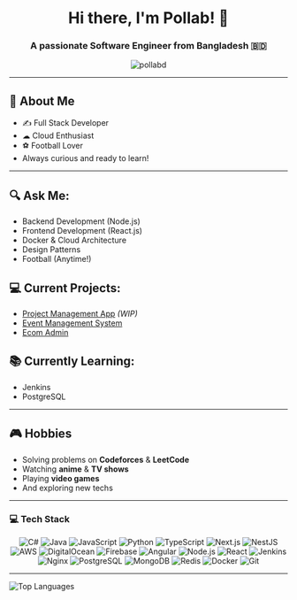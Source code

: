 <h1 align="center">Hi there, I'm Pollab! 👋</h1>
<h3 align="center">A passionate Software Engineer from Bangladesh 🇧🇩</h3>

<p align="center">
  <img src="https://komarev.com/ghpvc/?username=pollabd&label=Profile%20Views&color=0e75b6&style=flat" alt="pollabd" />
</p>

---

## 💬 About Me
- ✍ Full Stack Developer
- ☁ Cloud Enthusiast
- ⚽ Football Lover
- Always curious and ready to learn!

---

## 🔍 Ask Me:
- Backend Development (Node.js)  
- Frontend Development (React.js)  
- Docker & Cloud Architecture  
- Design Patterns  
- Football (Anytime!)

## 💻 Current Projects:
- [Project Management App](https://github.com/pollabd/project-management-app.git) *(WIP)*
- [Event Management System](https://github.com/pollabd/event-management-system.git) 
- [Ecom Admin](https://github.com/pollabd/ecom-admin.git) 

## 📚 Currently Learning:
- Jenkins  
- PostgreSQL

---

## 🎮 Hobbies
- Solving problems on **Codeforces** & **LeetCode**
- Watching **anime** & **TV shows**
- Playing **video games**
- And exploring new techs 

---

### 💻 Tech Stack

<p align="center">
  <img src="https://img.shields.io/badge/c%23-%23239120.svg?style=for-the-badge&logo=csharp&logoColor=white" alt="C#" />
  <img src="https://img.shields.io/badge/java-%23ED8B00.svg?style=for-the-badge&logo=openjdk&logoColor=white" alt="Java" />
  <img src="https://img.shields.io/badge/javascript-%23323330.svg?style=for-the-badge&logo=javascript&logoColor=%23F7DF1E" alt="JavaScript" />
  <img src="https://img.shields.io/badge/python-3670A0?style=for-the-badge&logo=python&logoColor=ffdd54" alt="Python" />
  <img src="https://img.shields.io/badge/typescript-%23007ACC.svg?style=for-the-badge&logo=typescript&logoColor=white" alt="TypeScript" />
  <img src="https://img.shields.io/badge/Next-black?style=for-the-badge&logo=next.js&logoColor=white" alt="Next.js" />
  <img src="https://img.shields.io/badge/nestjs-%23E0234E.svg?style=for-the-badge&logo=nestjs&logoColor=white" alt="NestJS" />
  <img src="https://img.shields.io/badge/AWS-%23FF9900.svg?style=for-the-badge&logo=amazon-aws&logoColor=white" alt="AWS" />
  <img src="https://img.shields.io/badge/DigitalOcean-%230167ff.svg?style=for-the-badge&logo=digitalOcean&logoColor=white" alt="DigitalOcean" />
  <img src="https://img.shields.io/badge/firebase-%23039BE5.svg?style=for-the-badge&logo=firebase" alt="Firebase" />
  <img src="https://img.shields.io/badge/angular-%23DD0031.svg?style=for-the-badge&logo=angular&logoColor=white" alt="Angular" />
  <img src="https://img.shields.io/badge/node.js-6DA55F?style=for-the-badge&logo=node.js&logoColor=white" alt="Node.js" />
  <img src="https://img.shields.io/badge/react-%2320232a.svg?style=for-the-badge&logo=react&logoColor=%2361DAFB" alt="React" />
  <img src="https://img.shields.io/badge/jenkins-%232C5263.svg?style=for-the-badge&logo=jenkins&logoColor=white" alt="Jenkins" />
  <img src="https://img.shields.io/badge/nginx-%23009639.svg?style=for-the-badge&logo=nginx&logoColor=white" alt="Nginx" />
  <img src="https://img.shields.io/badge/postgres-%23316192.svg?style=for-the-badge&logo=postgresql&logoColor=white" alt="PostgreSQL" />
  <img src="https://img.shields.io/badge/MongoDB-%234ea94b.svg?style=for-the-badge&logo=mongodb&logoColor=white" alt="MongoDB" />
  <img src="https://img.shields.io/badge/redis-%23DD0031.svg?style=for-the-badge&logo=redis&logoColor=white" alt="Redis" />
  <img src="https://img.shields.io/badge/Docker-%230167ff.svg?style=for-the-badge&logo=docker&logoColor=white" alt="Docker" />
  <img src="https://img.shields.io/badge/git-%23F05033.svg?style=for-the-badge&logo=git&logoColor=white" alt="Git" />
</p>

---

<!--  

### 🔧 GitHub Stats
<p align="center">
  <img src="https://github-readme-stats.vercel.app/api?username=pollabd&theme=catppuccin_mocha&hide_border=false&include_all_commits=true&count_private=true" alt="GitHub Stats" />
  <img src="https://github-readme-streak-stats.herokuapp.com/?user=pollabd&theme=catppuccin_mocha&hide_border=false" alt="GitHub Streak" />
  -->
  <img src="https://github-readme-stats.vercel.app/api/top-langs/?username=pollabd&theme=catppuccin_mocha&hide_border=false&include_all_commits=true&count_private=true&layout=compact" alt="Top Languages" />
</p>

